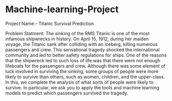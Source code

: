 # Machine-learning-Project
Project Name:- Titanic Survival Prediction

Problem Statment:
The sinking of the RMS Titanic is one of the most infamous shipwrecks in
history. On April 15, 1912, during her maiden voyage, the Titanic sank after
colliding with an iceberg, killing numerous passengers and crew. This
sensational tragedy shocked the international community and led to better
safety regulations for ships.
One of the reasons that the shipwreck led to such loss of life was that there
were not enough lifeboats for the passengers and crew. Although there was
some element of luck involved in surviving the sinking, some groups of people
were more likely to survive than others, such as women, children, and the
upper-class.
In this, we complete the analysis of what sorts of people were likely
to survive. In particular, we ask you to apply the tools and machine learning models to
predict which passengers survived the tragedy.

